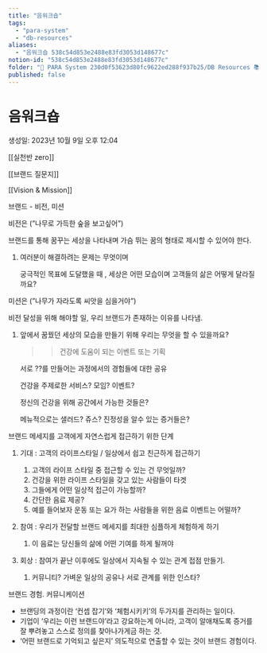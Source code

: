 ```yaml
---
title: "음워크숍"
tags:
  - "para-system"
  - "db-resources"
aliases:
  - "음워크숍 538c54d853e2488e83fd3053d148677c"
notion-id: "538c54d853e2488e83fd3053d148677c"
folder: "🚀 PARA System 230d0f53623d80fc9622ed288f937b25/DB Resources 📚 230d0f53623d81c88513e5dd43d84c47"
published: false
---
```


# 음워크숍

생성일: 2023년 10월 9일 오후 12:04

[[실천반 zero]]

[[브랜드 질문지]]

[[Vision & Mission]]

브랜드 - 비전, 미션

비전은 (”나무로 가득한 숲을 보고싶어”)

브랜드를 통해 꿈꾸는 세상을 나타내며 가슴 뛰는 꿈의 형태로 제시할 수 있어야 한다.

1. 여러분이 해결하려는 문제는 무엇이며

   궁극적인 목표에 도달했을 때 , 세상은 어떤 모습이며 고객들의 삶은 어떻게 달라질까요?

   > >

미션은 (”나무가 자라도록 씨앗을 심을거야”)

비전 달성을 위해 해야할 일, 우리 브랜드가 존재하는 이유를 나타냄.

1. 앞에서 꿈꿨던 세상의 모습을 만들기 위해 우리는 무엇을 할 수 있을까요?

   > > 건강에 도움이 되는 이벤트 또는 기획

   서로 ??를 만들어는 과정에서의 경험들에 대한 공유

   건강을 주제로한 서비스? 모임? 이벤트?

   정신의 건강을 위해 공간에서 가능한 것들은?

   메뉴적으로는 샐러드? 쥬스? 진정성을 알수 있는 증거들은?

브랜드 메세지를 고객에게 자연스럽게 접근하기 위한 단계

1. 기대 : 고객의 라이프스타일 / 일상에서 쉽고 친근하게 접근하기
   1. 고객의 라이프 스타일 중 접근할 수 있는 건 무엇일까?
   2. 건강을 위한 라이프 스타일을 갖고 있는 사람들이 타겟
   3. 그들에게 어떤 일상적 접근이 가능할까?
   4. 간단한 음료 제공?
   5. 예를 들어보자 운동 또는 요가 하는 사람들을 위한 음료 이벤트는 어떨까?

2. 참여 : 우리가 전달할 브랜드 메세지를 최대한 심플하게 체험하게 하기
   1. 이 음료는 당신들의 삶에 어떤 기여를 하게 될꺼야

3. 회상 : 참여가 끝난 이후에도 일상에서 지속될 수 있는 관계 접점 만들기.
   1. 커뮤니티? 가벼운 일상의 공유나 서로 관계를 위한 인스타?

브랜드 경험. 커뮤니케이션

* 브랜딩의 과정이란 ‘컨셉 잡기’와 ‘체험시키키’의 두가지를 관리하는 일이다.
* 기업이 ‘우리는 이런 브랜드야’라고 강요하는게 아니라, 고객이 알애채도록 증거를 잘 뿌려놓고 스스로 정의를 찾아나가게금 하는 것.
* ‘어떤 브랜드로 기억되고 싶은지’ 의도적으로 연출할 수 있는 것이 브랜드 경험이다.

